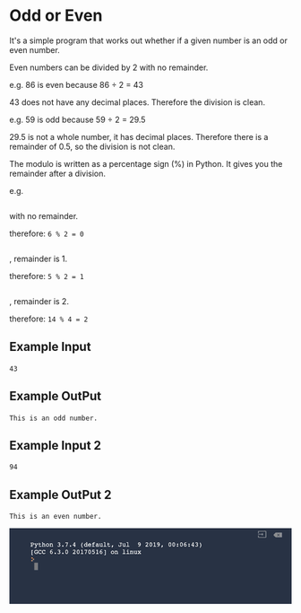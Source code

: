 
# Odd or Even

It's a simple program that works out whether if a given number is an odd or even number.

Even numbers can be divided by 2 with no remainder.

e.g. 86 is even because 86 ÷ 2 = 43

43 does not have any decimal places. Therefore the division is clean.

e.g. 59 is odd because 59 ÷ 2 = 29.5

29.5 is not a whole number, it has decimal places. Therefore there is a remainder of 0.5, so the division is not clean.

The modulo is written as a percentage sign (%) in Python. It gives you the remainder after a division.

e.g.

```6 ÷ 2 = 3
```

with no remainder.

therefore: ```6 % 2 = 0```

```5 ÷ 2 = 2 x 2 + 1
```
, remainder is 1.

therefore: ```5 % 2 = 1```

```14 ÷ 4 = 3 x 4 + 2
```
, remainder is 2.

therefore: ```14 % 4 = 2```

## Example Input

```
43
```

## Example OutPut

```
This is an odd number.
```

## Example Input 2

```
94
```

## Example OutPut 2

```
This is an even number.
```

![Odd even](https://github.com/Abdurahman-hassan/100DaysOfCode/blob/main/Day3/3.1.OddorEven/3.1.odd_or_even.gif?raw=true)
